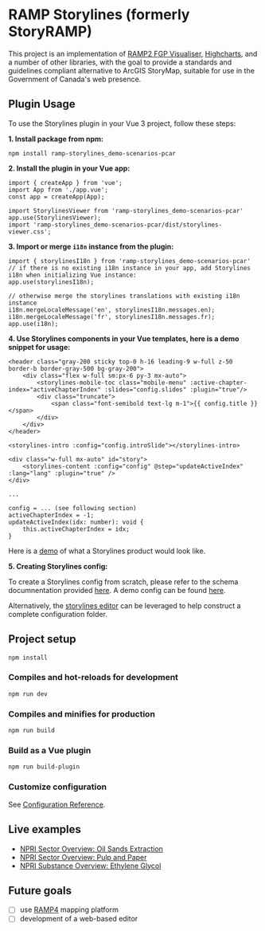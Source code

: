 # RAMP Storylines (formerly StoryRAMP)

This project is an implementation of [RAMP2 FGP Visualiser](https://github.com/fgpv-vpgf/fgpv-vpgf), [Highcharts](https://www.highcharts.com/), and a number of other libraries, with the goal to provide a standards and guidelines compliant alternative to ArcGIS StoryMap, suitable for use in the Government of Canada's web presence.

## Plugin Usage

To use the Storylines plugin in your Vue 3 project, follow these steps:

**1. Install package from npm:**

```
npm install ramp-storylines_demo-scenarios-pcar
```

**2. Install the plugin in your Vue app:**

```
import { createApp } from 'vue';
import App from './app.vue';
const app = createApp(App);

import StorylinesViewer from 'ramp-storylines_demo-scenarios-pcar'
app.use(StorylinesViewer);
import 'ramp-storylines_demo-scenarios-pcar/dist/storylines-viewer.css';
```

**3. Import or merge `i18n` instance from the plugin:**

```
import { storylinesI18n } from 'ramp-storylines_demo-scenarios-pcar'
// if there is no existing i18n instance in your app, add Storylines i18n when initializing Vue instance:
app.use(storylinesI18n);

// otherwise merge the storylines translations with existing i18n instance
i18n.mergeLocaleMessage('en', storylinesI18n.messages.en);
i18n.mergeLocaleMessage('fr', storylinesI18n.messages.fr);
app.use(i18n);
```

**4. Use Storylines components in your Vue templates, here is a demo snippet for usage:**

```
<header class="gray-200 sticky top-0 h-16 leading-9 w-full z-50 border-b border-gray-500 bg-gray-200">
    <div class="flex w-full sm:px-6 py-3 mx-auto">
        <storylines-mobile-toc class="mobile-menu" :active-chapter-index="activeChapterIndex" :slides="config.slides" :plugin="true"/>
        <div class="truncate">
            <span class="font-semibold text-lg m-1">{{ config.title }}</span>
        </div>
    </div>
</header>

<storylines-intro :config="config.introSlide"></storylines-intro>

<div class="w-full mx-auto" id="story">
    <storylines-content :config="config" @step="updateActiveIndex" :lang="lang" :plugin="true" />
</div>

...

config = ... (see following section)
activeChapterIndex = -1;
updateActiveIndex(idx: number): void {
    this.activeChapterIndex = idx;
}

```

Here is a [demo](https://ramp4-pcar4.github.io/story-ramp/main/#/en/00000000-0000-0000-0000-000000000000) of what a Storylines product would look like.

**5. Creating Storylines config:**

To create a Storylines config from scratch, please refer to the schema documnentation provided [here](https://github.com/ramp4-pcar4/story-ramp/blob/main/StoryRampSchema.json). A demo config can be found [here](https://github.com/ramp4-pcar4/story-ramp/blob/main/public/00000000-0000-0000-0000-000000000000/00000000-0000-0000-0000-000000000000_en.json).

Alternatively, the [storylines editor](https://github.com/ramp4-pcar4/storylines-editor) can be leveraged to help construct a complete configuration folder.

## Project setup

```
npm install
```

### Compiles and hot-reloads for development

```
npm run dev
```

### Compiles and minifies for production

```
npm run build
```

### Build as a Vue plugin

```
npm run build-plugin
```

### Customize configuration

See [Configuration Reference](https://cli.vuejs.org/config/).

## Live examples

- [NPRI Sector Overview: Oil Sands Extraction](https://environmental-maps.canada.ca/RAMP-Storylines/index-ca-en.html#/en/410b88da-0ed1-4749-903f-5e76c24e2e5f)
- [NPRI Sector Overview: Pulp and Paper](https://environmental-maps.canada.ca/RAMP-Storylines/index-ca-en.html#/en/f6f7baf4-cccb-4521-a037-b4691b0f0d49)
- [NPRI Substance Overview: Ethylene Glycol](https://environmental-maps.canada.ca/RAMP-Storylines/index-ca-en.html#/en/ea24000c-7dc3-49a9-baac-c55d28dcaeb9)

## Future goals

- [ ] use [RAMP4](https://github.com/ramp4-pcar4/ramp4-pcar4) mapping platform
- [ ] development of a web-based editor
